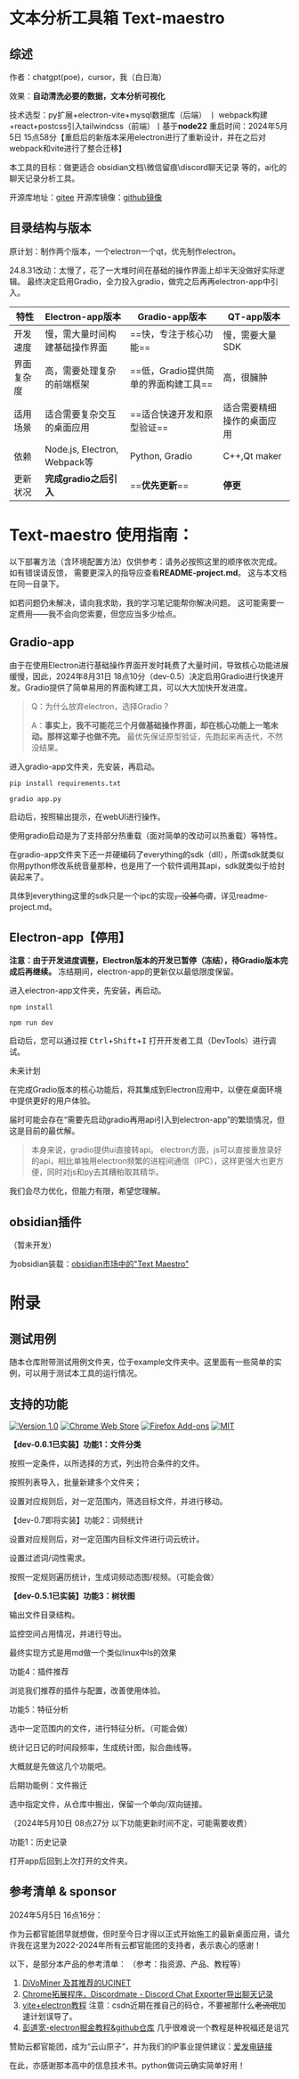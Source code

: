 # 文本分析工具箱 Text-maestro

## 综述

作者：chatgpt(poe)，cursor，我（白日海）

效果：**自动清洗必要的数据，文本分析可视化**

技术选型：py扩展+electron-vite+mysql数据库（后端） 丨 webpack构建+react+postcss引入tailwindcss（前端）丨基于**node22**
重启时间：2024年5月5日 15点58分【重启后的新版本采用electron进行了重新设计，并在之后对webpack和vite进行了整合迁移】

本工具的目标：做更适合 obsidian文档\微信留痕\discord聊天记录 等的，ai化的聊天记录分析工具。



开源库地址：[gitee]() 开源库镜像：[github镜像]()

## 目录结构与版本

原计划：制作两个版本，一个electron一个qt，优先制作electron。

24.8.31改动：太慢了，花了一大堆时间在基础的操作界面上却半天没做好实际逻辑。
最终决定启用Gradio，全力投入gradio，做完之后再再electron-app中引入。

| 特性       | Electron-app版本               | Gradio-app版本                       | QT-app版本                 |
| ---------- | ------------------------------ | ------------------------------------ | -------------------------- |
| 开发速度   | 慢，需大量时间构建基础操作界面 | ==快，专注于核心功能==               | 慢，需要大量SDK            |
| 界面复杂度 | 高，需要处理复杂的前端框架     | ==低，Gradio提供简单的界面构建工具== | 高，很臃肿                 |
| 适用场景   | 适合需要复杂交互的桌面应用     | ==适合快速开发和原型验证==           | 适合需要精细操作的桌面应用 |
| 依赖       | Node.js, Electron, Webpack等   | Python, Gradio                       | C++,Qt maker            |
| 更新状况   | **完成gradio之后引入**         | ==**优先更新**==                     | **停更**                   |


# Text-maestro 使用指南：

以下部署方法（含环境配置方法）仅供参考：请务必按照这里的顺序依次完成。
如有错误请反馈，
需要更深入的指导应查看**README-project.md**。
这与本文档在同一目录下。

如若问题仍未解决，请向我求助，我的学习笔记能帮你解决问题。
这可能需要一定费用——我不会向您索要，但您应当多少给点。

## Gradio-app

由于在使用Electron进行基础操作界面开发时耗费了大量时间，导致核心功能进展缓慢，因此，2024年8月31日 18点10分（dev-0.5）决定启用Gradio进行快速开发。Gradio提供了简单易用的界面构建工具，可以大大加快开发进度。

> Q：为什么放弃electron，选择Gradio？
>
> A：**事实上，我不可能花三个月做基础操作界面，却在核心功能上一笔未动。那样这辈子也做不完。**
> 最优先保证原型验证，先跑起来再迭代，不然没结果。

进入gradio-app文件夹，先安装，再启动。

```shell
pip install requirements.txt

gradio app.py
```

启动后，按照输出提示，在webUI进行操作。

使用gradio启动是为了支持部分热重载（面对简单的改动可以热重载）等特性。

在gradio-app文件夹下还一并硬编码了everything的sdk（dll），所谓sdk就类似你用python修改系统音量那种，也是用了一个软件调用其api，sdk就类似于给封装起来了。

具体到everything这里的sdk只是一个ipc的实现~~，没甚鸟谓~~，详见readme-project.md。

## Electron-app【停用】

**注意：由于开发进度调整，Electron版本的开发已暂停（冻结），待Gradio版本完成后再继续。** 冻结期间，electron-app的更新仅以最低限度保留。

进入electron-app文件夹，先安装，再启动。

```shell
npm install

npm run dev
```

启动后，您可以通过按 <kbd>Ctrl</kbd>+<kbd>Shift</kbd>+<kbd>I</kbd> 打开开发者工具（DevTools）进行调试。



未来计划

在完成Gradio版本的核心功能后，将其集成到Electron应用中，以便在桌面环境中提供更好的用户体验。

届时可能会存在“需要先启动gradio再用api引入到electron-app”的繁琐情况，但这是目前的最优解。

> 本身来说，gradio提供ui直接转api。
> electron方面，js可以直接重放录好的api，相比单独用electron频繁的进程间通信（IPC），这样更强大也更方便，同时对js和py去其糟粕取其精华。

我们会尽力优化，但能力有限，希望您理解。

## obsidian插件

（暂未开发）

为obsidian装载：[obsidian市场中的&#34;Text Maestro&#34;]()

# 附录

## 测试用例

随本仓库附带测试用例文件夹，位于example文件夹中。这里面有一些简单的实例，可以用于测试本工具的运行情况。

## 支持的功能

[![Version 1.0](https://img.shields.io/badge/version-1.0-brightgreen.svg)](https://github.com/iamscottxu/AcFun-Video-Download/releases/tag/v1.0)
[![Chrome Web Store](https://img.shields.io/chrome-web-store/stars/khfheicddakgkjkocaokijccaaeebfko.svg)](https://chrome.google.com/webstore/detail/acfun-video-download/khfheicddakgkjkocaokijccaaeebfko)
[![Firefox Add-ons](https://img.shields.io/amo/stars/acfun-video-download.svg)](https://addons.mozilla.org/zh-CN/firefox/addon/acfun-video-download/)
[![MIT](https://img.shields.io/github/license/mashape/apistatus.svg)](https://github.com/iamscottxu/AcFun-Video-Download/blob/master/LICENSE)

**【dev-0.6.1已实装】功能1：文件分类**

按照一定条件，以所选择的方式，列出符合条件的文件。

按照列表导入，批量新建多个文件夹；

设置对应规则后，对一定范围内，筛选目标文件，并进行移动。

【dev-0.7即将实装】功能2：词频统计

设置对应规则后，对一定范围内目标文件进行词云统计。

设置过滤词/词性需求。

按照一定规则遍历统计，生成词频动态图/视频。（可能会做）

**【dev-0.5.1已实装】功能3：树状图**

输出文件目录结构。

监控空间占用情况，并进行导出。

最终实现方式是用md做一个类似linux中ls的效果

功能4：插件推荐

浏览我们推荐的插件与配置，改善使用体验。

功能5：特征分析

选中一定范围内的文件，进行特征分析。（可能会做）

统计记日记的时间段频率，生成统计图，拟合曲线等。

大概就是先做这几个功能吧。

后期功能例：文件搬迁

选中指定文件，从仓库中搬出，保留一个单向/双向链接。

（2024年5月10日 08点27分 以下功能更新时间不定，可能需要收费）

功能1：历史记录

打开app后回到上次打开的文件夹。

## 参考清单 & sponsor

2024年5月5日 16点16分：

作为云都官能团早就想做，但时至今日才得以正式开始施工的最新桌面应用，请允许我在这里为2022-2024年所有云都官能团的支持者，表示衷心的感谢！

以下，是部分本产品的参考清单：
（参考：指资源、产品、教程等）

1. [DiVoMiner 及其推荐的UCINET](https://zhuanlan.zhihu.com/p/359610083)
2. [Chrome拓展程序，Discordmate - Discord Chat Exporter导出聊天记录](https://chromewebstore.google.com/detail/discordmate-discord-chat/ofjlibelpafmdhigfgggickpejfomamk)
3. [vite+electron教程](https://blog.csdn.net/qq_42365534/article/details/129887911) 注意：csdn近期在推自己的码仓，不要被那什么~~老流氓~~加速计划误导了。
4. [彭道宽-electron掘金教程&github仓库](https://github.com/PDKSophia/visResumeMook) 几乎很难说一个教程是种祝福还是诅咒

赞助云都官能团，成为“云山原子”，并为我们的IP事业提供建议：[爱发电链接]()

在此，亦感谢那本高中的信息技术书。python做词云确实简单好用！